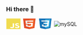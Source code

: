 ### Hi there 👋

<!--
**DanielDPietro/DanielDPietro** is a ✨ _special_ ✨ repository because its `README.md` (this file) appears on your GitHub profile.

Here are some ideas to get you started:

- 🔭 I’m currently working on ...
- 🌱 I’m currently learning ...
- 👯 I’m looking to collaborate on ...
- 🤔 I’m looking for help with ...
- 💬 Ask me about ...
- 📫 How to reach me: ...
- 😄 Pronouns: ...
- ⚡ Fun fact: ...
-->
<img align="center" alt="Js" height="30" width="40" src="https://raw.githubusercontent.com/devicons/devicon/master/icons/javascript/javascript-plain.svg">

<img align="center" alt="HTML" height="30" width="40" src="https://raw.githubusercontent.com/devicons/devicon/master/icons/html5/html5-original.svg">

<img align="center" alt="CSS" height="30" width="40" src="https://raw.githubusercontent.com/devicons/devicon/master/icons/css3/css3-original.svg">

<img align="center" alt="mySQL" height="30" width="40" src="https://cdn.jsdelivr.net/gh/devicons/devicon/icons/mysql/mysql-original-wordmark.svg" />
